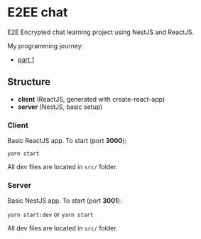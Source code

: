 # E2EE chat
E2E Encrypted chat learning project using NestJS and ReactJS.

My programming journey:

- [part 1](https://vmois.github.io/e2e-encrypted-chat-part-1/)

## Structure
- **client** (ReactJS, generated with create-react-app)
- **server** (NestJS, basic setup)

### Client
Basic ReactJS app. To start (port **3000**):

`yarn start`

All dev files are located in `src/` folder.

### Server
Basic NestJS app. To start (port **3001**):

`yarn start:dev` or `yarn start`

All dev files are located in `src/` folder.
